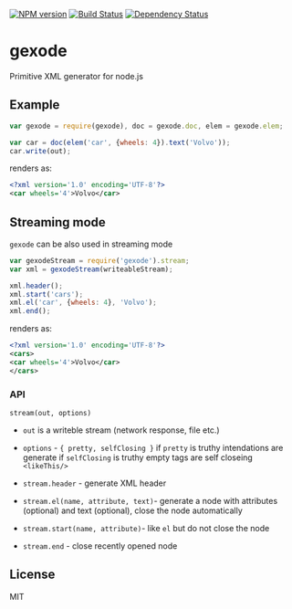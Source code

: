 [![NPM version][npm-image]][npm-url]
[![Build Status][build-image]][build-url]
[![Dependency Status][deps-image]][deps-url]

# gexode

Primitive XML generator for node.js

## Example

```js
var gexode = require(gexode), doc = gexode.doc, elem = gexode.elem;

var car = doc(elem('car', {wheels: 4}).text('Volvo'));
car.write(out);
```

renders as:

```xml
<?xml version='1.0' encoding='UTF-8'?>
<car wheels='4'>Volvo</car>
```


## Streaming mode

`gexode` can be also used in streaming mode

```js
var gexodeStream = require('gexode').stream;
var xml = gexodeStream(writeableStream);

xml.header();
xml.start('cars');
xml.el('car', {wheels: 4}, 'Volvo');
xml.end();

```

renders as:

```xml
<?xml version='1.0' encoding='UTF-8'?>
<cars>
<car wheels='4'>Volvo</car>
</cars>
```


### API

`stream(out, options)`
- `out` is a writeble stream (network response, file etc.)
- `options` - `{ pretty, selfClosing }`
  if `pretty` is truthy intendations are generate
  if `selfClosing` is truthy empty tags are self closeing `<likeThis/>`

- `stream.header` - generate XML header
- `stream.el(name, attribute, text)`- generate a node with attributes (optional) and text (optional), close the node automatically
- `stream.start(name, attribute)`- like `el` but do not close the node
- `stream.end` - close recently opened node


## License

MIT

[npm-image]: https://img.shields.io/npm/v/gexode
[npm-url]: https://npmjs.org/package/gexode

[build-url]: https://github.com/pirxpilot/gexode/actions/workflows/check.yaml
[build-image]: https://img.shields.io/github/workflow/status/pirxpilot/gexode/check

[deps-image]: https://img.shields.io/librariesio/release/npm/gexode
[deps-url]: https://libraries.io/npm/gexode
